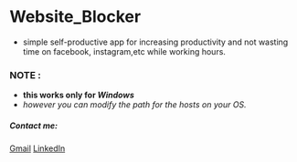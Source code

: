 # Website_Blocker

* simple self-productive app for increasing             productivity and not wasting time on facebook, instagram,etc while working hours.
### NOTE :
  - **this works only for _Windows_**
  - _however you can modify the path for the hosts on your OS._

##### Contact me:
 [Gmail](mailto:01chandrasubhodeep@gmail.com)
 [LinkedIn](https://www.linkedin.com/in/subhodeep-chandra/)


